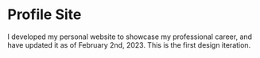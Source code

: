 # Profile Site
I developed my personal website to showcase my professional career, and have updated it as of February 2nd, 2023. This is the first design iteration.
